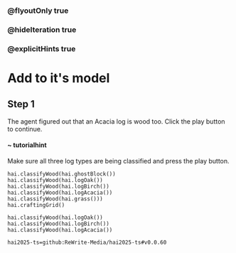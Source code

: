 ### @flyoutOnly true
### @hideIteration true
### @explicitHints true

# Add to it's model

## Step 1
The agent figured out that an Acacia log is wood too. Click the play button to continue.

#### ~ tutorialhint 
Make sure all three log types are being classified and press the play button.

```ghost
hai.classifyWood(hai.ghostBlock())
hai.classifyWood(hai.logOak())
hai.classifyWood(hai.logBirch())
hai.classifyWood(hai.logAcacia())
hai.classifyWood(hai.grass()))
hai.craftingGrid()
```
```template
hai.classifyWood(hai.logOak())
hai.classifyWood(hai.logBirch())
hai.classifyWood(hai.logAcacia())
```
```package
hai2025-ts=github:ReWrite-Media/hai2025-ts#v0.0.60
```
